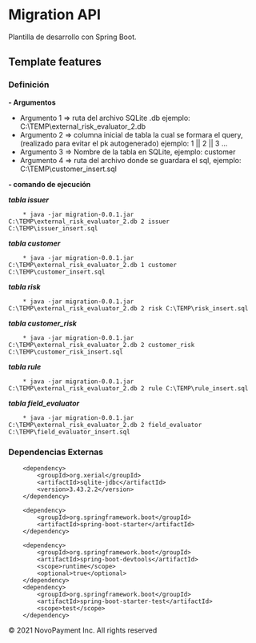 # Migration API

Plantilla de desarrollo con Spring Boot.


## Template features


### Definición 

**- Argumentos**

- Argumento 1 => ruta del archivo SQLite .db ejemplo: C:\TEMP\external_risk_evaluator_2.db
- Argumento 2 => columna inicial de tabla la cual se formara el query, (realizado para evitar el pk autogenerado) ejemplo: 1 || 2 || 3 ...
- Argumento 3  => Nombre de la tabla en SQLite, ejemplo: customer
- Argumento 4  => ruta del archivo donde se guardara el sql, ejemplo: C:\TEMP\customer_insert.sql

**- comando de ejecución**

 ***tabla issuer***

        * java -jar migration-0.0.1.jar C:\TEMP\external_risk_evaluator_2.db 2 issuer C:\TEMP\issuer_insert.sql

 ***tabla customer***

        * java -jar migration-0.0.1.jar C:\TEMP\external_risk_evaluator_2.db 1 customer C:\TEMP\customer_insert.sql

 ***tabla risk***

        * java -jar migration-0.0.1.jar C:\TEMP\external_risk_evaluator_2.db 2 risk C:\TEMP\risk_insert.sql

 ***tabla customer_risk***

        * java -jar migration-0.0.1.jar C:\TEMP\external_risk_evaluator_2.db 2 customer_risk C:\TEMP\customer_risk_insert.sql

 ***tabla rule***

        * java -jar migration-0.0.1.jar C:\TEMP\external_risk_evaluator_2.db 2 rule C:\TEMP\rule_insert.sql

 ***tabla field_evaluator***

        * java -jar migration-0.0.1.jar C:\TEMP\external_risk_evaluator_2.db 2 field_evaluator C:\TEMP\field_evaluator_insert.sql


### Dependencias Externas

        <dependency>
			<groupId>org.xerial</groupId>
			<artifactId>sqlite-jdbc</artifactId>
			<version>3.43.2.2</version>
		</dependency>

		<dependency>
			<groupId>org.springframework.boot</groupId>
			<artifactId>spring-boot-starter</artifactId>
		</dependency>

		<dependency>
			<groupId>org.springframework.boot</groupId>
			<artifactId>spring-boot-devtools</artifactId>
			<scope>runtime</scope>
			<optional>true</optional>
		</dependency>
		<dependency>
			<groupId>org.springframework.boot</groupId>
			<artifactId>spring-boot-starter-test</artifactId>
			<scope>test</scope>
		</dependency>


© 2021 NovoPayment Inc. All rights reserved
